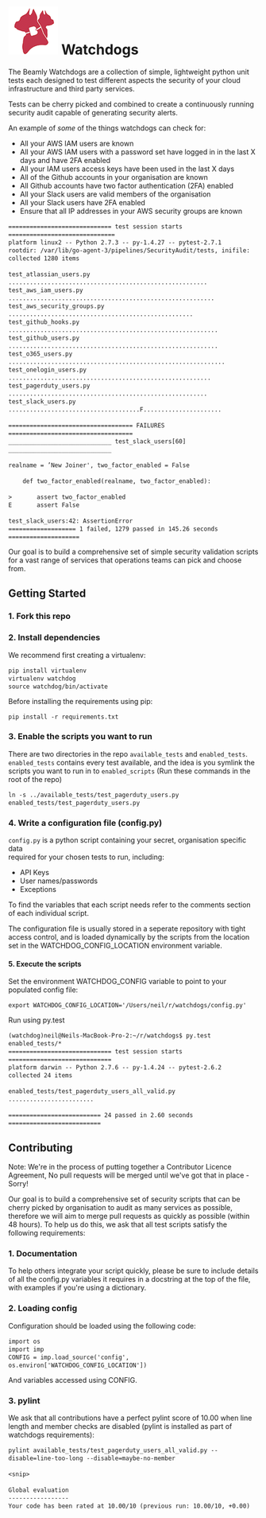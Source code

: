 ![Watchdogs Logo](./docs/logo.png)  Watchdogs
=============================================

The Beamly Watchdogs are a collection of simple, lightweight python unit tests 
each designed to test different aspects the security of your cloud infrastructure 
and third party services.

Tests can be cherry picked and combined to create a continuously running 
security audit capable of generating security alerts.

An example of _some_ of the things watchdogs can check for:

- All your AWS IAM users are known
- All your AWS IAM users with a password set have logged in in the last X days and have 2FA enabled
- All your IAM users access keys have been used in the last X days
- All of the Github accounts in your organisation are known
- All Github accounts have two factor authentication (2FA) enabled
- All your Slack users are valid members of the organisation
- All your Slack users have 2FA enabled
- Ensure that all IP addresses in your AWS security groups are known

```
============================= test session starts ==============================
platform linux2 -- Python 2.7.3 -- py-1.4.27 -- pytest-2.7.1
rootdir: /var/lib/go-agent-3/pipelines/SecurityAudit/tests, inifile:
collected 1280 items

test_atlassian_users.py ........................................................
test_aws_iam_users.py ..........................................................
test_aws_security_groups.py ....................................................
test_github_hooks.py ...........................................................
test_github_users.py ...........................................................
test_o365_users.py .............................................................
test_onelogin_users.py .........................................................
test_pagerduty_users.py ........................................................
test_slack_users.py .....................................F......................

=================================== FAILURES ===================================
_____________________________ test_slack_users[60] _____________________________

realname = ’New Joiner', two_factor_enabled = False

    def two_factor_enabled(realname, two_factor_enabled):

>       assert two_factor_enabled
E       assert False

test_slack_users:42: AssertionError
=================== 1 failed, 1279 passed in 145.26 seconds ====================
```

Our goal is to build a comprehensive set of simple security validation scripts
for a vast range of services that operations teams can pick and choose from.

Getting Started
----------------

### 1. Fork this repo

### 2. Install dependencies

We recommend first creating a virtualenv:
```
pip install virtualenv
virtualenv watchdog
source watchdog/bin/activate
```

Before installing the requirements using pip:
```
pip install -r requirements.txt
```

### 3. Enable the scripts you want to run

There are two directories in the repo `available_tests` and `enabled_tests`.
`enabled_tests` contains every test available, and the idea is you symlink the
scripts you want to run in to `enabled_scripts` (Run these commands in the root
of the repo)

````
ln -s ../available_tests/test_pagerduty_users.py enabled_tests/test_pagerduty_users.py
````

### 4. Write a configuration file (config.py)

`config.py` is a python script containing your secret, organisation specific data \
required for your chosen tests to run, including:

- API Keys
- User names/passwords
- Exceptions

To find the variables that each script needs refer to the comments section
of each individual script.

The configuration file is usually stored in a seperate repository with tight
access control, and is loaded dynamically by the scripts from the location
set in the WATCHDOG_CONFIG_LOCATION environment variable.

#### 5. Execute the scripts

Set the environment WATCHDOG_CONFIG variable to point to your populated config file:
```
export WATCHDOG_CONFIG_LOCATION='/Users/neil/r/watchdogs/config.py'
```
Run using py.test
```
(watchdog)neil@Neils-MacBook-Pro-2:~/r/watchdogs$ py.test enabled_tests/*
============================= test session starts =============================
platform darwin -- Python 2.7.6 -- py-1.4.24 -- pytest-2.6.2
collected 24 items

enabled_tests/test_pagerduty_users_all_valid.py ........................

========================== 24 passed in 2.60 seconds ==========================
```

Contributing
------------

Note: We're in the process of putting together a Contributor Licence Agreement,
No pull requests will be merged until we've got that in place - Sorry!

Our goal is to build a comprehensive set of security scripts that can be cherry
picked by organisation to audit as many services as possible, therefore we
will aim to merge pull requests as quickly as possible (within 48 hours). To
help us do this, we ask that all test scripts satisfy the following requirements:

### 1. Documentation

To help others integrate your script quickly, please be sure to include details
of all the config.py variables it requires in a docstring at the top of the file,
with examples if you're using a dictionary.

### 2. Loading config

Configuration should be loaded using the following code:

```
import os
import imp
CONFIG = imp.load_source('config', os.environ['WATCHDOG_CONFIG_LOCATION'])
```

And variables accessed using CONFIG.<VARNAME>

### 3. pylint

We ask that all contributions have a perfect pylint score of 10.00 when
line length and member checks are disabled (pylint is installed as part of
watchdogs requirements):

```
pylint available_tests/test_pagerduty_users_all_valid.py --disable=line-too-long --disable=maybe-no-member

<snip>

Global evaluation
-----------------
Your code has been rated at 10.00/10 (previous run: 10.00/10, +0.00)

```


